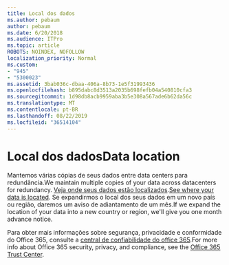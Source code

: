 ```yaml
---
title: Local dos dados
ms.author: pebaum
author: pebaum
ms.date: 6/20/2018
ms.audience: ITPro
ms.topic: article
ROBOTS: NOINDEX, NOFOLLOW
localization_priority: Normal
ms.custom:
- "945"
- "5300023"
ms.assetid: 3bab036c-dbaa-406a-8b73-1e5f31993436
ms.openlocfilehash: b895dabc8d3513a2035b698fefb04a540810cfa3
ms.sourcegitcommit: 1d98db8acb9959aba3b5e308a567ade6b62da56c
ms.translationtype: MT
ms.contentlocale: pt-BR
ms.lasthandoff: 08/22/2019
ms.locfileid: "36514104"
---
```

# <a name="data-location"></a><span data-ttu-id="7a4f5-102">Local dos dados</span><span class="sxs-lookup"><span data-stu-id="7a4f5-102">Data location</span></span>

<span data-ttu-id="7a4f5-103">Mantemos várias cópias de seus dados entre data centers para redundância.</span><span class="sxs-lookup"><span data-stu-id="7a4f5-103">We maintain multiple copies of your data across datacenters for redundancy.</span></span> <span data-ttu-id="7a4f5-104">[Veja onde seus dados estão localizados](https://office.com/datamaps).</span><span class="sxs-lookup"><span data-stu-id="7a4f5-104">[See where your data is located](https://office.com/datamaps).</span></span> <span data-ttu-id="7a4f5-105">Se expandirmos o local dos seus dados em um novo país ou região, daremos um aviso de adiantamento de um mês.</span><span class="sxs-lookup"><span data-stu-id="7a4f5-105">If we expand the location of your data into a new country or region, we'll give you one month advance notice.</span></span>
  
<span data-ttu-id="7a4f5-106">Para obter mais informações sobre segurança, privacidade e conformidade do Office 365, consulte a [central de confiabilidade do office 365](https://products.office.com/business/office-365-trust-center-welcome).</span><span class="sxs-lookup"><span data-stu-id="7a4f5-106">For more info about Office 365 security, privacy, and compliance, see the [Office 365 Trust Center](https://products.office.com/business/office-365-trust-center-welcome).</span></span>
  
